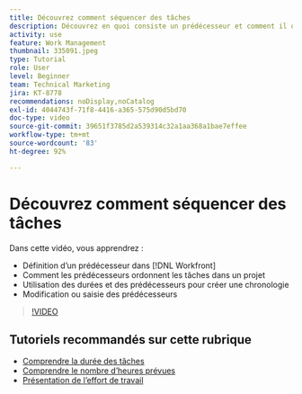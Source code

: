 ```yaml
---
title: Découvrez comment séquencer des tâches
description: Découvrez en quoi consiste un prédécesseur et comment il ordonne les tâches dans un projet. Apprenez ensuite à utiliser les durées et les prédécesseurs pour créer une chronologie.
activity: use
feature: Work Management
thumbnail: 335091.jpeg
type: Tutorial
role: User
level: Beginner
team: Technical Marketing
jira: KT-8778
recommendations: noDisplay,noCatalog
exl-id: 4044743f-71f8-4416-a365-575d90d5bd70
doc-type: video
source-git-commit: 39651f3785d2a539314c32a1aa368a1bae7effee
workflow-type: tm+mt
source-wordcount: '83'
ht-degree: 92%

---
```


# Découvrez comment séquencer des tâches

Dans cette vidéo, vous apprendrez :

* Définition d’un prédécesseur dans [!DNL  Workfront]
* Comment les prédécesseurs ordonnent les tâches dans un projet
* Utilisation des durées et des prédécesseurs pour créer une chronologie
* Modification ou saisie des prédécesseurs

>[!VIDEO](https://video.tv.adobe.com/v/335091/?quality=12&learn=on)

<!---
Learn more urls
There's a lot more you can learn about predecessors, such as dependency type and lag. [!DNL Workfront] recommends getting the basics down first, then pulling those other features into your project planning. If you're curious, here are some articles about additional functionality.
Overview of task predecessors
Create predecessor relationships by chaining tasks
Creating a predecessor relationship on the task list
Overview of lag types
Overview of task dependency types
--->

## Tutoriels recommandés sur cette rubrique

* [Comprendre la durée des tâches](https://experienceleague.adobe.com/en/docs/workfront-learn/tutorials-workfront/manage-work/tasks/understand-task-durations)
* [Comprendre le nombre d’heures prévues](https://experienceleague.adobe.com/en/docs/workfront-learn/tutorials-workfront/manage-work/tasks/understand-planned-hours)
* [Présentation de l’effort de travail](https://experienceleague.adobe.com/en/docs/workfront-learn/tutorials-workfront/manage-work/tasks/understand-work-effort)

